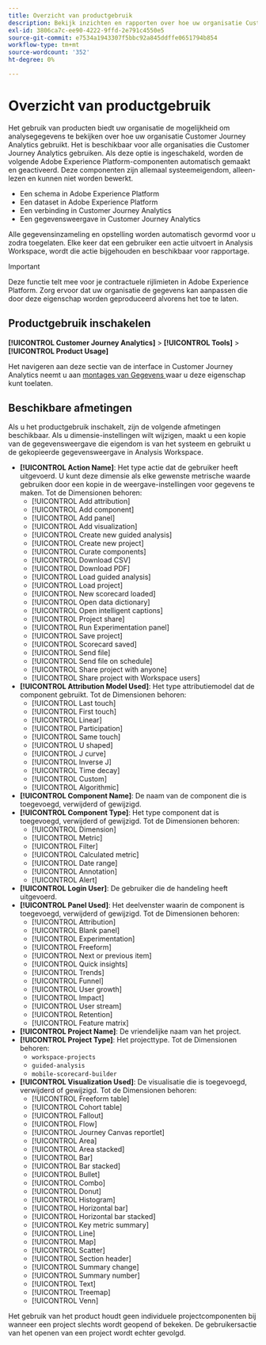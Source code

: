```yaml
---
title: Overzicht van productgebruik
description: Bekijk inzichten en rapporten over hoe uw organisatie Customer Journey Analytics gebruikt.
exl-id: 3806ca7c-ee90-4222-9ffd-2e791c4550e5
source-git-commit: e7534a1943307f5bbc92a845ddffe0651794b854
workflow-type: tm+mt
source-wordcount: '352'
ht-degree: 0%

---
```


# Overzicht van productgebruik

Het gebruik van producten biedt uw organisatie de mogelijkheid om analysegegevens te bekijken over hoe uw organisatie Customer Journey Analytics gebruikt. Het is beschikbaar voor alle organisaties die Customer Journey Analytics gebruiken. Als deze optie is ingeschakeld, worden de volgende Adobe Experience Platform-componenten automatisch gemaakt en geactiveerd. Deze componenten zijn allemaal systeemeigendom, alleen-lezen en kunnen niet worden bewerkt.

* Een schema in Adobe Experience Platform
* Een dataset in Adobe Experience Platform
* Een verbinding in Customer Journey Analytics
* Een gegevensweergave in Customer Journey Analytics

Alle gegevensinzameling en opstelling worden automatisch gevormd voor u zodra toegelaten. Elke keer dat een gebruiker een actie uitvoert in Analysis Workspace, wordt die actie bijgehouden en beschikbaar voor rapportage.

>[!IMPORTANT]
>
>Deze functie telt mee voor je contractuele rijlimieten in Adobe Experience Platform. Zorg ervoor dat uw organisatie de gegevens kan aanpassen die door deze eigenschap worden geproduceerd alvorens het toe te laten.

## Productgebruik inschakelen

**[!UICONTROL Customer Journey Analytics]** > **[!UICONTROL Tools]** > **[!UICONTROL Product Usage]**

Het navigeren aan deze sectie van de interface in Customer Journey Analytics neemt u aan [ montages van Gegevens ](data-settings.md) waar u deze eigenschap kunt toelaten.

## Beschikbare afmetingen

Als u het productgebruik inschakelt, zijn de volgende afmetingen beschikbaar. Als u dimensie-instellingen wilt wijzigen, maakt u een kopie van de gegevensweergave die eigendom is van het systeem en gebruikt u de gekopieerde gegevensweergave in Analysis Workspace.

* **[!UICONTROL Action Name]**: Het type actie dat de gebruiker heeft uitgevoerd. U kunt deze dimensie als elke gewenste metrische waarde gebruiken door een kopie in de weergave-instellingen voor gegevens te maken. Tot de Dimensionen behoren:
   * [!UICONTROL Add attribution]
   * [!UICONTROL Add component]
   * [!UICONTROL Add panel]
   * [!UICONTROL Add visualization]
   * [!UICONTROL Create new guided analysis]
   * [!UICONTROL Create new project]
   * [!UICONTROL Curate components]
   * [!UICONTROL Download CSV]
   * [!UICONTROL Download PDF]
   * [!UICONTROL Load guided analysis]
   * [!UICONTROL Load project]
   * [!UICONTROL New scorecard loaded]
   * [!UICONTROL Open data dictionary]
   * [!UICONTROL Open intelligent captions]
   * [!UICONTROL Project share]
   * [!UICONTROL Run Experimentation panel]
   * [!UICONTROL Save project]
   * [!UICONTROL Scorecard saved]
   * [!UICONTROL Send file]
   * [!UICONTROL Send file on schedule]
   * [!UICONTROL Share project with anyone]
   * [!UICONTROL Share project with Workspace users]
* **[!UICONTROL Attribution Model Used]**: Het type attributiemodel dat de component gebruikt. Tot de Dimensionen behoren:
   * [!UICONTROL Last touch]
   * [!UICONTROL First touch]
   * [!UICONTROL Linear]
   * [!UICONTROL Participation]
   * [!UICONTROL Same touch]
   * [!UICONTROL U shaped]
   * [!UICONTROL J curve]
   * [!UICONTROL Inverse J]
   * [!UICONTROL Time decay]
   * [!UICONTROL Custom]
   * [!UICONTROL Algorithmic]
* **[!UICONTROL Component Name]**: De naam van de component die is toegevoegd, verwijderd of gewijzigd.
* **[!UICONTROL Component Type]**: Het type component dat is toegevoegd, verwijderd of gewijzigd. Tot de Dimensionen behoren:
   * [!UICONTROL Dimension]
   * [!UICONTROL Metric]
   * [!UICONTROL Filter]
   * [!UICONTROL Calculated metric]
   * [!UICONTROL Date range]
   * [!UICONTROL Annotation]
   * [!UICONTROL Alert]
* **[!UICONTROL Login User]**: De gebruiker die de handeling heeft uitgevoerd.
* **[!UICONTROL Panel Used]**: Het deelvenster waarin de component is toegevoegd, verwijderd of gewijzigd. Tot de Dimensionen behoren:
   * [!UICONTROL Attribution]
   * [!UICONTROL Blank panel]
   * [!UICONTROL Experimentation]
   * [!UICONTROL Freeform]
   * [!UICONTROL Next or previous item]
   * [!UICONTROL Quick insights]
   * [!UICONTROL Trends]
   * [!UICONTROL Funnel]
   * [!UICONTROL User growth]
   * [!UICONTROL Impact]
   * [!UICONTROL User stream]
   * [!UICONTROL Retention]
   * [!UICONTROL Feature matrix]
* **[!UICONTROL Project Name]**: De vriendelijke naam van het project.
* **[!UICONTROL Project Type]**: Het projecttype. Tot de Dimensionen behoren:
   * `workspace-projects`
   * `guided-analysis`
   * `mobile-scorecard-builder`
* **[!UICONTROL Visualization Used]**: De visualisatie die is toegevoegd, verwijderd of gewijzigd. Tot de Dimensionen behoren:
   * [!UICONTROL Freeform table]
   * [!UICONTROL Cohort table]
   * [!UICONTROL Fallout]
   * [!UICONTROL Flow]
   * [!UICONTROL Journey Canvas reportlet]
   * [!UICONTROL Area]
   * [!UICONTROL Area stacked]
   * [!UICONTROL Bar]
   * [!UICONTROL Bar stacked]
   * [!UICONTROL Bullet]
   * [!UICONTROL Combo]
   * [!UICONTROL Donut]
   * [!UICONTROL Histogram]
   * [!UICONTROL Horizontal bar]
   * [!UICONTROL Horizontal bar stacked]
   * [!UICONTROL Key metric summary]
   * [!UICONTROL Line]
   * [!UICONTROL Map]
   * [!UICONTROL Scatter]
   * [!UICONTROL Section header]
   * [!UICONTROL Summary change]
   * [!UICONTROL Summary number]
   * [!UICONTROL Text]
   * [!UICONTROL Treemap]
   * [!UICONTROL Venn]

Het gebruik van het product houdt geen individuele projectcomponenten bij wanneer een project slechts wordt geopend of bekeken. De gebruikersactie van het openen van een project wordt echter gevolgd.
